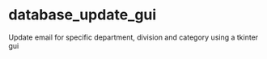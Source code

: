 # database_update_gui
Update email for specific department, division and category using a tkinter gui
